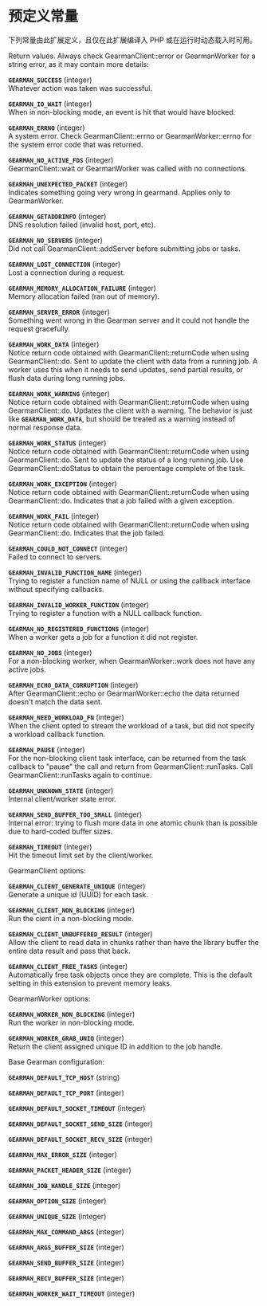 预定义常量
==========

下列常量由此扩展定义，且仅在此扩展编译入 PHP 或在运行时动态载入时可用。

Return values. Always check <span
class="methodname">GearmanClient::error</span> or <span
class="methodname">GearmanWorker</span> for a string error, as it may
contain more details:

**`GEARMAN_SUCCESS`** (<span class="type">integer</span>)  
<span class="simpara"> Whatever action was taken was successful. </span>

**`GEARMAN_IO_WAIT`** (<span class="type">integer</span>)  
<span class="simpara"> When in non-blocking mode, an event is hit that
would have blocked. </span>

**`GEARMAN_ERRNO`** (<span class="type">integer</span>)  
<span class="simpara"> A system error. Check <span
class="methodname">GearmanClient::errno</span> or <span
class="methodname">GearmanWorker::errno</span> for the system error code
that was returned. </span>

**`GEARMAN_NO_ACTIVE_FDS`** (<span class="type">integer</span>)  
<span class="simpara"> <span
class="methodname">GearmanClient::wait</span> or <span
class="methodname">GearmanWorker</span> was called with no connections.
</span>

**`GEARMAN_UNEXPECTED_PACKET`** (<span class="type">integer</span>)  
<span class="simpara"> Indicates something going very wrong in gearmand.
Applies only to <span class="classname">GearmanWorker</span>. </span>

**`GEARMAN_GETADDRINFO`** (<span class="type">integer</span>)  
<span class="simpara"> DNS resolution failed (invalid host, port, etc).
</span>

**`GEARMAN_NO_SERVERS`** (<span class="type">integer</span>)  
<span class="simpara"> Did not call <span
class="methodname">GearmanClient::addServer</span> before submitting
jobs or tasks. </span>

**`GEARMAN_LOST_CONNECTION`** (<span class="type">integer</span>)  
<span class="simpara"> Lost a connection during a request. </span>

**`GEARMAN_MEMORY_ALLOCATION_FAILURE`** (<span class="type">integer</span>)  
<span class="simpara"> Memory allocation failed (ran out of memory).
</span>

**`GEARMAN_SERVER_ERROR`** (<span class="type">integer</span>)  
<span class="simpara"> Something went wrong in the Gearman server and it
could not handle the request gracefully. </span>

**`GEARMAN_WORK_DATA`** (<span class="type">integer</span>)  
<span class="simpara"> Notice return code obtained with <span
class="methodname">GearmanClient::returnCode</span> when using <span
class="methodname">GearmanClient::do</span>. Sent to update the client
with data from a running job. A worker uses this when it needs to send
updates, send partial results, or flush data during long running jobs.
</span>

**`GEARMAN_WORK_WARNING`** (<span class="type">integer</span>)  
<span class="simpara"> Notice return code obtained with <span
class="methodname">GearmanClient::returnCode</span> when using <span
class="methodname">GearmanClient::do</span>. Updates the client with a
warning. The behavior is just like **`GEARMAN_WORK_DATA`**, but should
be treated as a warning instead of normal response data. </span>

**`GEARMAN_WORK_STATUS`** (<span class="type">integer</span>)  
<span class="simpara"> Notice return code obtained with <span
class="methodname">GearmanClient::returnCode</span> when using <span
class="methodname">GearmanClient::do</span>. Sent to update the status
of a long running job. Use <span
class="methodname">GearmanClient::doStatus</span> to obtain the
percentage complete of the task. </span>

**`GEARMAN_WORK_EXCEPTION`** (<span class="type">integer</span>)  
<span class="simpara"> Notice return code obtained with <span
class="methodname">GearmanClient::returnCode</span> when using <span
class="methodname">GearmanClient::do</span>. Indicates that a job failed
with a given exception. </span>

**`GEARMAN_WORK_FAIL`** (<span class="type">integer</span>)  
<span class="simpara"> Notice return code obtained with <span
class="methodname">GearmanClient::returnCode</span> when using <span
class="methodname">GearmanClient::do</span>. Indicates that the job
failed. </span>

**`GEARMAN_COULD_NOT_CONNECT`** (<span class="type">integer</span>)  
<span class="simpara"> Failed to connect to servers. </span>

**`GEARMAN_INVALID_FUNCTION_NAME`** (<span class="type">integer</span>)  
<span class="simpara"> Trying to register a function name of NULL or
using the callback interface without specifying callbacks. </span>

**`GEARMAN_INVALID_WORKER_FUNCTION`** (<span class="type">integer</span>)  
<span class="simpara"> Trying to register a function with a NULL
callback function. </span>

**`GEARMAN_NO_REGISTERED_FUNCTIONS`** (<span class="type">integer</span>)  
<span class="simpara"> When a worker gets a job for a function it did
not register. </span>

**`GEARMAN_NO_JOBS`** (<span class="type">integer</span>)  
<span class="simpara"> For a non-blocking worker, when <span
class="methodname">GearmanWorker::work</span> does not have any active
jobs. </span>

**`GEARMAN_ECHO_DATA_CORRUPTION`** (<span class="type">integer</span>)  
<span class="simpara"> After <span
class="methodname">GearmanClient::echo</span> or <span
class="methodname">GearmanWorker::echo</span> the data returned doesn't
match the data sent. </span>

**`GEARMAN_NEED_WORKLOAD_FN`** (<span class="type">integer</span>)  
<span class="simpara"> When the client opted to stream the workload of a
task, but did not specify a workload callback function. </span>

**`GEARMAN_PAUSE`** (<span class="type">integer</span>)  
<span class="simpara"> For the non-blocking client task interface, can
be returned from the task callback to "pause" the call and return from
<span class="methodname">GearmanClient::runTasks</span>. Call <span
class="methodname">GearmanClient::runTasks</span> again to continue.
</span>

**`GEARMAN_UNKNOWN_STATE`** (<span class="type">integer</span>)  
<span class="simpara"> Internal client/worker state error. </span>

**`GEARMAN_SEND_BUFFER_TOO_SMALL`** (<span class="type">integer</span>)  
<span class="simpara"> Internal error: trying to flush more data in one
atomic chunk than is possible due to hard-coded buffer sizes. </span>

**`GEARMAN_TIMEOUT`** (<span class="type">integer</span>)  
<span class="simpara"> Hit the timeout limit set by the client/worker.
</span>

<span class="classname">GearmanClient</span> options:

**`GEARMAN_CLIENT_GENERATE_UNIQUE`** (<span class="type">integer</span>)  
<span class="simpara"> Generate a unique id (UUID) for each task.
</span>

**`GEARMAN_CLIENT_NON_BLOCKING`** (<span class="type">integer</span>)  
<span class="simpara"> Run the cient in a non-blocking mode. </span>

**`GEARMAN_CLIENT_UNBUFFERED_RESULT`** (<span class="type">integer</span>)  
<span class="simpara"> Allow the client to read data in chunks rather
than have the library buffer the entire data result and pass that back.
</span>

**`GEARMAN_CLIENT_FREE_TASKS`** (<span class="type">integer</span>)  
<span class="simpara"> Automatically free task objects once they are
complete. This is the default setting in this extension to prevent
memory leaks. </span>

<span class="classname">GearmanWorker</span> options:

**`GEARMAN_WORKER_NON_BLOCKING`** (<span class="type">integer</span>)  
<span class="simpara"> Run the worker in non-blocking mode. </span>

**`GEARMAN_WORKER_GRAB_UNIQ`** (<span class="type">integer</span>)  
<span class="simpara"> Return the client assigned unique ID in addition
to the job handle. </span>

Base Gearman configuration:

**`GEARMAN_DEFAULT_TCP_HOST`** (<span class="type">string</span>)  
<span class="simpara"> </span>

**`GEARMAN_DEFAULT_TCP_PORT`** (<span class="type">integer</span>)  
<span class="simpara"> </span>

**`GEARMAN_DEFAULT_SOCKET_TIMEOUT`** (<span class="type">integer</span>)  
<span class="simpara"> </span>

**`GEARMAN_DEFAULT_SOCKET_SEND_SIZE`** (<span class="type">integer</span>)  
<span class="simpara"> </span>

**`GEARMAN_DEFAULT_SOCKET_RECV_SIZE`** (<span class="type">integer</span>)  
<span class="simpara"> </span>

**`GEARMAN_MAX_ERROR_SIZE`** (<span class="type">integer</span>)  
<span class="simpara"> </span>

**`GEARMAN_PACKET_HEADER_SIZE`** (<span class="type">integer</span>)  
<span class="simpara"> </span>

**`GEARMAN_JOB_HANDLE_SIZE`** (<span class="type">integer</span>)  
<span class="simpara"> </span>

**`GEARMAN_OPTION_SIZE`** (<span class="type">integer</span>)  
<span class="simpara"> </span>

**`GEARMAN_UNIQUE_SIZE`** (<span class="type">integer</span>)  
<span class="simpara"> </span>

**`GEARMAN_MAX_COMMAND_ARGS`** (<span class="type">integer</span>)  
<span class="simpara"> </span>

**`GEARMAN_ARGS_BUFFER_SIZE`** (<span class="type">integer</span>)  
<span class="simpara"> </span>

**`GEARMAN_SEND_BUFFER_SIZE`** (<span class="type">integer</span>)  
<span class="simpara"> </span>

**`GEARMAN_RECV_BUFFER_SIZE`** (<span class="type">integer</span>)  
<span class="simpara"> </span>

**`GEARMAN_WORKER_WAIT_TIMEOUT`** (<span class="type">integer</span>)  
<span class="simpara"> </span>
